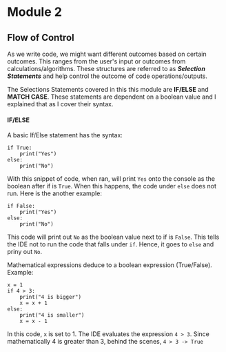 # Module 2

## Flow of Control
As we write code, we might want different outcomes based on certain outcomes. This ranges from the user's input or outcomes from calculations/algorithms. These structures are referred to as ***Selection Statements*** and help control the outcome of code operations/outputs. 

The Selections Statements covered in this this module are **IF/ELSE** and **MATCH CASE**. These statements are dependent on a boolean value and I explained that as I cover their syntax.

#### IF/ELSE 
A basic If/Else statement has the syntax:
```
if True:
    print("Yes")
else:
    print("No")
```

With this snippet of code, when ran, will print `Yes` onto the console as the boolean after if is `True`. When this happens, the code under `else` does not run. Here is the another example:

```
if False:
    print("Yes")
else:
    print("No")
```
This code will print out `No` as the boolean value next to if is `False`. This tells the IDE not to run the code that falls under `if`. Hence, it goes to `else` and priny out `No`. 

Mathematical expressions deduce to a boolean expression (True/False). Example:

```
x = 1
if 4 > 3:
    print("4 is bigger")
    x = x + 1
else:
    print("4 is smaller")
    x = x - 1
```

In this code, `x` is set to 1. The IDE evaluates the expression `4 > 3`. Since mathematically 4 is greater than 3, behind the scenes, `4 > 3 -> True`